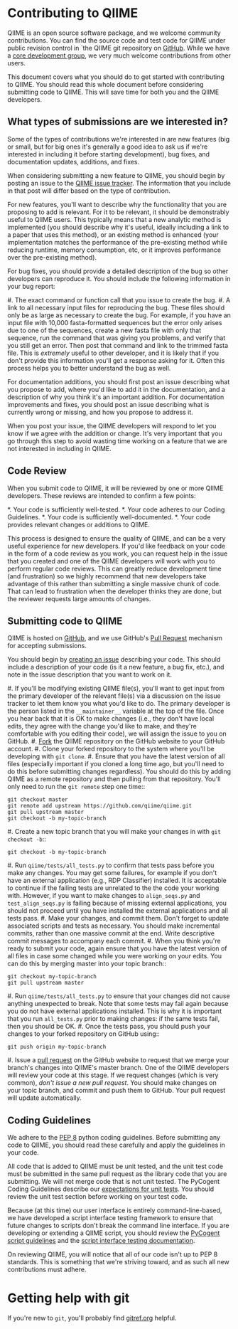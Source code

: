 Contributing to QIIME
=====================

QIIME is an open source software package, and we welcome community contributions. You can find the source code and test code for QIIME under public revision control in `the QIIME git repository on [GitHub](https://github.com/qiime/qiime). While we have a [core development group](https://github.com/organizations/qiime/teams/265429), we very much welcome contributions from other users.

This document covers what you should do to get started with contributing to QIIME. You should read this whole document before considering submitting code to QIIME. This will save time for both you and the QIIME developers.


What types of submissions are we interested in?
-----------------------------------------------

Some of the types of contributions we're interested in are new features (big or small, but for big ones it's generally a good idea to ask us if we're interested in including it before starting development), bug fixes, and documentation updates, additions, and fixes.

When considering submitting a new feature to QIIME, you should begin by posting an issue to the [QIIME issue tracker](https://github.com/qiime/qiime/issues). The information that you include in that post will differ based on the type of contribution.

For new features, you'll want to describe why the functionality that you are proposing to add is relevant. For it to be relevant, it should be demonstrably useful to QIIME users. This typically means that a new analytic method is implemented (you should describe why it's useful, ideally including a link to a paper that uses this method), or an existing method is enhanced (your implementation matches the performance of the pre-existing method while reducing runtime, memory consumption, etc, or it improves performance over the pre-existing method).

For bug fixes, you should provide a detailed description of the bug so other developers can reproduce it. You should include the following information in your bug report:

 #. The exact command or function call that you issue to create the bug.
 #. A link to all necessary input files for reproducing the bug. These files should only be as large as necessary to create the bug. For example, if you have an input file with 10,000 fasta-formatted sequences but the error only arises due to one of the sequences, create a new fasta file with only that sequence, run the command that was giving you problems, and verify that you still get an error. Then post that command and link to the trimmed fasta file. This is *extremely* useful to other developer, and it is likely that if you don't provide this information you'll get a response asking for it. Often this process helps you to better understand the bug as well.

For documentation additions, you should first post an issue describing what you propose to add, where you'd like to add it in the documentation, and a description of why you think it's an important addition. For documentation improvements and fixes, you should post an issue describing what is currently wrong or missing, and how you propose to address it.

When you post your issue, the QIIME developers will respond to let you know if we agree with the addition or change. It's very important that you go through this step to avoid wasting time working on a feature that we are not interested in including in QIIME.


Code Review
-----------

When you submit code to QIIME, it will be reviewed by one or more QIIME developers. These reviews are intended to confirm a few points:

 *. Your code is sufficiently well-tested.
 *. Your code adheres to our Coding Guidelines.
 *. Your code is sufficiently well-documented.
 *. Your code provides relevant changes or additions to QIIME.

This process is designed to ensure the quality of QIIME, and can be a very useful experience for new developers. If you'd like feedback on your code in the form of a code review as you work, you can request help in the issue that you created and one of the QIIME developers will work with you to perform regular code reviews. This can greatly reduce development time (and frustration) so we highly recommend that new developers take advantage of this rather than submitting a single massive chunk of code. That can lead to frustration when the developer thinks they are done, but the reviewer requests large amounts of changes.


Submitting code to QIIME
------------------------

QIIME is hosted on [GitHub](http://www.github.com), and we use GitHub's [Pull Request](https://help.github.com/articles/using-pull-requests) mechanism for accepting submissions.

You should begin by [creating an issue](https://github.com/qiime/qiime/issues) describing your code. This should include a description of your code (is it a new feature, a bug fix, etc.), and note in the issue description that you want to work on it. 

 #. If you'll be modifying existing QIIME file(s), you'll want to get input from the primary developer of the relevant file(s) via a discussion on the issue tracker to let them know you what you'd like to do. The primary developer is the person listed in the ``__maintainer__`` variable at the top of the file. Once you hear back that it is OK to make changes (i.e., they don't have local edits, they agree with the change you'd like to make, and they're comfortable with you editing their code), we will assign the issue to you on GitHub.
 #. [Fork](https://help.github.com/articles/fork-a-repo) the QIIME repository on the GitHub website to your GitHub account.
 #. Clone your forked repository to the system where you'll be developing with ``git clone``.
 #. Ensure that you have the latest version of all files (especially important if you cloned a long time ago, but you'll need to do this before submitting changes regardless). You should do this by adding QIIME as a remote repository and then pulling from that repository. You'll only need to run the ``git remote`` step one time::
	
	git checkout master
	git remote add upstream https://github.com/qiime/qiime.git
	git pull upstream master
	git checkout -b my-topic-branch

 #. Create a new topic branch that you will make your changes in with ``git checkout -b``::
	
	git checkout -b my-topic-branch

 #. Run ``qiime/tests/all_tests.py`` to confirm that tests pass before you make any changes. You may get some failures, for example if you don't have an external application (e.g., RDP Classifier) installed. It is acceptable to continue if the failing tests are unrelated to the the code your working with. However, if you want to make changes to ``align_seqs.py`` and ``test_align_seqs.py`` is failing because of missing external applications, you should not proceed until you have installed the external applications and all tests pass.
 #. Make your changes, and commit them. Don't forget to update associated scripts and tests as necessary. You should make incremental commits, rather than one massive commit at the end. Write descriptive commit messages to accompany each commit.
 #. When you think you're ready to submit your code, again ensure that you have the latest version of all files in case some changed while you were working on your edits. You can do this by merging master into your topic branch::
	
	git checkout my-topic-branch
	git pull upstream master

 #. Run ``qiime/tests/all_tests.py`` to ensure that your changes did not cause anything unexpected to break. Note that some tests may fail again because you do not have external applications installed. This is why it is important that you run ``all_tests.py`` prior to making changes: if the same tests fail, then you should be OK.
 #. Once the tests pass, you should push your changes to your forked repository on GitHub using::
	
	git push origin my-topic-branch
 #. Issue a [pull request](https://help.github.com/articles/using-pull-requests) on the GitHub website to request that we merge your branch's changes into QIIME's master branch. One of the QIIME developers will review your code at this stage. If we request changes (which is very common), *don't issue a new pull request*. You should make changes on your topic branch, and commit and push them to GitHub. Your pull request will update automatically.


Coding Guidelines
-----------------

We adhere to the [PEP 8](http://www.python.org/dev/peps/pep-0008/) python coding guidelines. Before submitting any code to QIIME, you should read these carefully and apply the guidelines in your code.

All code that is added to QIIME must be unit tested, and the unit test code must be submitted in the same pull request as the library code that you are submitting. We will not merge code that is not unit tested. The PyCogent Coding Guidelines describe our [expectations for unit tests](http://pycogent.org/coding_guidelines.html?highlight=coding%20guidelines#how-should-i-test-my-code). You should review the unit test section before working on your test code.

Because (at this time) our user interface is entirely command-line-based, we have developed a script interface testing framework to ensure that future changes to scripts don't break the command line interface. If you are developing or extending a QIIME script, you should review the [PyCogent script guidelines](http://pycogent.org/scripting_guidelines.html) and the [script interface testing documentation](http://qiime.org/developer/script_testing.html).

On reviewing QIIME, you will notice that all of our code isn't up to PEP 8 standards. This is something that we're striving toward, and as such all new contributions must adhere.


Getting help with git
=====================

If you're new to ``git``, you'll probably find [gitref.org](http://gitref.org/) helpful.
